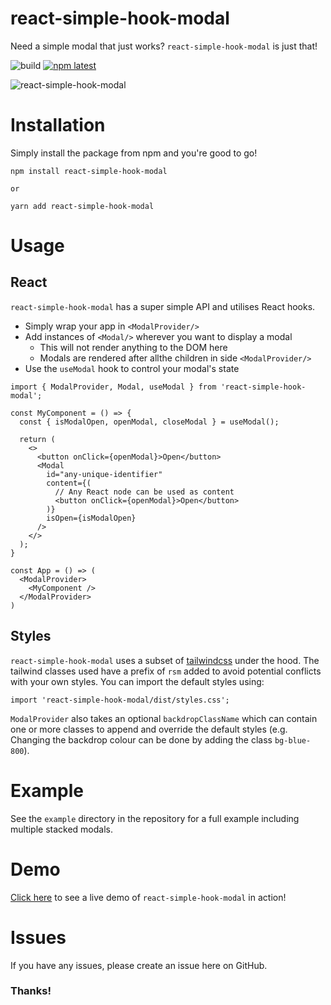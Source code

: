 # react-simple-hook-modal

Need a simple modal that just works? `react-simple-hook-modal` is just that!

![build][ci] [![npm latest][npmbadge]][npmlink]

![react-simple-hook-modal][logo]

# Installation

Simply install the package from npm and you're good to go!

```
npm install react-simple-hook-modal

or

yarn add react-simple-hook-modal
```

# Usage

## React

`react-simple-hook-modal` has a super simple API and utilises React hooks.

- Simply wrap your app in `<ModalProvider/>`
- Add instances of `<Modal/>` wherever you want to display a modal
  - This will not render anything to the DOM here
  - Modals are rendered after allthe children in side `<ModalProvider/>`
- Use the `useModal` hook to control your modal's state

```
import { ModalProvider, Modal, useModal } from 'react-simple-hook-modal';

const MyComponent = () => {
  const { isModalOpen, openModal, closeModal } = useModal();

  return (
    <>
      <button onClick={openModal}>Open</button>
      <Modal
        id="any-unique-identifier"
        content={(
          // Any React node can be used as content
          <button onClick={openModal}>Open</button>
        )}
        isOpen={isModalOpen}
      />
    </>
  );
}

const App = () => (
  <ModalProvider>
    <MyComponent />
  </ModalProvider>
)

```

## Styles

`react-simple-hook-modal` uses a subset of [tailwindcss][tailwind] under the hood. The tailwind classes used have a prefix of `rsm` added to avoid potential conflicts with your own styles. You can import the default styles using:

```
import 'react-simple-hook-modal/dist/styles.css';
```

`ModalProvider` also takes an optional `backdropClassName` which can contain one or more classes to append and override the default styles (e.g. Changing the backdrop colour can be done by adding the class `bg-blue-800`).

# Example

See the `example` directory in the repository for a full example including multiple stacked modals.

# Demo

[Click here][demo] to see a live demo of `react-simple-hook-modal` in action!

# Issues

If you have any issues, please create an issue here on GitHub.

### Thanks!

[publish]: https://github.com/mbrookson/react-simple-hook-modal/workflows/Publish%20CI/badge.svg?branch=master
[ci]: https://github.com/mbrookson/react-simple-hook-modal/workflows/CI/badge.svg?branch=master
[npmbadge]: https://img.shields.io/npm/v/react-simple-hook-modal.svg
[npmlink]: https://npmjs.org/package/react-simple-hook-modal
[logo]: https://raw.githubusercontent.com/mbrookson/react-simple-hook-modal/master/logo.png
[demo]: https://react-simple-hook-modal.now.sh/
[tailwind]: https://tailwindcss.com/

